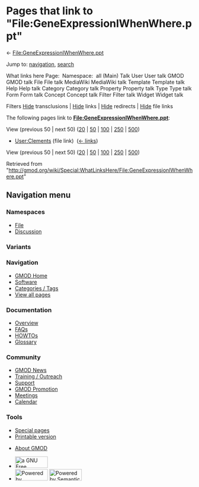 <div id="mw-page-base" class="noprint">

</div>

<div id="mw-head-base" class="noprint">

</div>

<div id="content" class="mw-body" role="main">

<span id="top"></span>

<div id="mw-js-message" style="display:none;">

</div>



# <span dir="auto">Pages that link to "File:GeneExpressionIWhenWhere.ppt"</span>

<div id="bodyContent">

<div id="contentSub">

←
[File:GeneExpressionIWhenWhere.ppt](/wiki/File:GeneExpressionIWhenWhere.ppt "File:GeneExpressionIWhenWhere.ppt")

</div>

<div id="jump-to-nav" class="mw-jump">

Jump to: [navigation](#mw-navigation), [search](#p-search)

</div>

<div id="mw-content-text">

What links here Page:  Namespace:  all (Main) Talk User User talk GMOD
GMOD talk File File talk MediaWiki MediaWiki talk Template Template talk
Help Help talk Category Category talk Property Property talk Type Type
talk Form Form talk Concept Concept talk Filter Filter talk Widget
Widget talk

Filters
[Hide](/mediawiki/index.php?title=Special:WhatLinksHere/File:GeneExpressionIWhenWhere.ppt&hidetrans=1 "Special:WhatLinksHere/File:GeneExpressionIWhenWhere.ppt")
transclusions \|
[Hide](/mediawiki/index.php?title=Special:WhatLinksHere/File:GeneExpressionIWhenWhere.ppt&hidelinks=1 "Special:WhatLinksHere/File:GeneExpressionIWhenWhere.ppt")
links \|
[Hide](/mediawiki/index.php?title=Special:WhatLinksHere/File:GeneExpressionIWhenWhere.ppt&hideredirs=1 "Special:WhatLinksHere/File:GeneExpressionIWhenWhere.ppt")
redirects \|
[Hide](/mediawiki/index.php?title=Special:WhatLinksHere/File:GeneExpressionIWhenWhere.ppt&hideimages=1 "Special:WhatLinksHere/File:GeneExpressionIWhenWhere.ppt")
file links

The following pages link to
**[File:GeneExpressionIWhenWhere.ppt](/wiki/File:GeneExpressionIWhenWhere.ppt "File:GeneExpressionIWhenWhere.ppt")**:

View (previous 50 \| next 50)
([20](/mediawiki/index.php?title=Special:WhatLinksHere/File:GeneExpressionIWhenWhere.ppt&limit=20 "Special:WhatLinksHere/File:GeneExpressionIWhenWhere.ppt")
\|
[50](/mediawiki/index.php?title=Special:WhatLinksHere/File:GeneExpressionIWhenWhere.ppt&limit=50 "Special:WhatLinksHere/File:GeneExpressionIWhenWhere.ppt")
\|
[100](/mediawiki/index.php?title=Special:WhatLinksHere/File:GeneExpressionIWhenWhere.ppt&limit=100 "Special:WhatLinksHere/File:GeneExpressionIWhenWhere.ppt")
\|
[250](/mediawiki/index.php?title=Special:WhatLinksHere/File:GeneExpressionIWhenWhere.ppt&limit=250 "Special:WhatLinksHere/File:GeneExpressionIWhenWhere.ppt")
\|
[500](/mediawiki/index.php?title=Special:WhatLinksHere/File:GeneExpressionIWhenWhere.ppt&limit=500 "Special:WhatLinksHere/File:GeneExpressionIWhenWhere.ppt"))

- [User:Clements](/wiki/User:Clements "User:Clements") (file link) ‎
  <span class="mw-whatlinkshere-tools">([←
  links](/mediawiki/index.php?title=Special:WhatLinksHere&target=User%3AClements "Special:WhatLinksHere"))</span>

View (previous 50 \| next 50)
([20](/mediawiki/index.php?title=Special:WhatLinksHere/File:GeneExpressionIWhenWhere.ppt&limit=20 "Special:WhatLinksHere/File:GeneExpressionIWhenWhere.ppt")
\|
[50](/mediawiki/index.php?title=Special:WhatLinksHere/File:GeneExpressionIWhenWhere.ppt&limit=50 "Special:WhatLinksHere/File:GeneExpressionIWhenWhere.ppt")
\|
[100](/mediawiki/index.php?title=Special:WhatLinksHere/File:GeneExpressionIWhenWhere.ppt&limit=100 "Special:WhatLinksHere/File:GeneExpressionIWhenWhere.ppt")
\|
[250](/mediawiki/index.php?title=Special:WhatLinksHere/File:GeneExpressionIWhenWhere.ppt&limit=250 "Special:WhatLinksHere/File:GeneExpressionIWhenWhere.ppt")
\|
[500](/mediawiki/index.php?title=Special:WhatLinksHere/File:GeneExpressionIWhenWhere.ppt&limit=500 "Special:WhatLinksHere/File:GeneExpressionIWhenWhere.ppt"))

</div>

<div class="printfooter">

Retrieved from
"<http://gmod.org/wiki/Special:WhatLinksHere/File:GeneExpressionIWhenWhere.ppt>"

</div>

<div id="catlinks" class="catlinks catlinks-allhidden">

</div>

<div class="visualClear">

</div>

</div>

</div>

<div id="mw-navigation">

## Navigation menu

<div id="mw-head">



<div id="left-navigation">

<div id="p-namespaces" class="vectorTabs" role="navigation"
aria-labelledby="p-namespaces-label">

### Namespaces

- <span id="ca-nstab-image"><a href="/wiki/File:GeneExpressionIWhenWhere.ppt" accesskey="c"
  title="View the file page [c]">File</a></span>
- <span id="ca-talk"><a
  href="/mediawiki/index.php?title=File_talk:GeneExpressionIWhenWhere.ppt&amp;action=edit&amp;redlink=1"
  accesskey="t"
  title="Discussion about the content page [t]">Discussion</a></span>

</div>

<div id="p-variants" class="vectorMenu emptyPortlet" role="navigation"
aria-labelledby="p-variants-label">

### 

### Variants[](#)

<div class="menu">

</div>

</div>

</div>

<div id="right-navigation">





</div>



</div>

</div>

</div>

<div id="mw-panel">

<div id="p-logo" role="banner">

<a href="/wiki/Main_Page"
style="background-image: url(http://gmod.org/images/GMOD-cogs.png);"
title="Visit the main page"></a>

</div>

<div id="p-Navigation" class="portal" role="navigation"
aria-labelledby="p-Navigation-label">

### Navigation

<div class="body">

- <span id="n-GMOD-Home">[GMOD Home](/wiki/Main_Page)</span>
- <span id="n-Software">[Software](/wiki/GMOD_Components)</span>
- <span id="n-Categories-.2F-Tags">[Categories /
  Tags](/wiki/Categories)</span>
- <span id="n-View-all-pages">[View all
  pages](/wiki/Special:AllPages)</span>

</div>

</div>

<div id="p-Documentation" class="portal" role="navigation"
aria-labelledby="p-Documentation-label">

### Documentation

<div class="body">

- <span id="n-Overview">[Overview](/wiki/Overview)</span>
- <span id="n-FAQs">[FAQs](/wiki/Category:FAQ)</span>
- <span id="n-HOWTOs">[HOWTOs](/wiki/Category:HOWTO)</span>
- <span id="n-Glossary">[Glossary](/wiki/Glossary)</span>

</div>

</div>

<div id="p-Community" class="portal" role="navigation"
aria-labelledby="p-Community-label">

### Community

<div class="body">

- <span id="n-GMOD-News">[GMOD News](/wiki/GMOD_News)</span>
- <span id="n-Training-.2F-Outreach">[Training /
  Outreach](/wiki/Training_and_Outreach)</span>
- <span id="n-Support">[Support](/wiki/Support)</span>
- <span id="n-GMOD-Promotion">[GMOD
  Promotion](/wiki/GMOD_Promotion)</span>
- <span id="n-Meetings">[Meetings](/wiki/Meetings)</span>
- <span id="n-Calendar">[Calendar](/wiki/Calendar)</span>

</div>

</div>

<div id="p-tb" class="portal" role="navigation"
aria-labelledby="p-tb-label">

### Tools

<div class="body">

- <span id="t-specialpages"><a href="/wiki/Special:SpecialPages" accesskey="q"
  title="A list of all special pages [q]">Special pages</a></span>
- <span id="t-print"><a
  href="/mediawiki/index.php?title=Special:WhatLinksHere/File:GeneExpressionIWhenWhere.ppt&amp;printable=yes"
  rel="alternate" accesskey="p"
  title="Printable version of this page [p]">Printable version</a></span>

</div>

</div>

</div>

</div>

<div id="footer" role="contentinfo">

- <span id="footer-places-about">[About
  GMOD](/wiki/GMOD:About "GMOD:About")</span>

<!-- -->

- <span id="footer-copyrightico">[<img src="http://www.gnu.org/graphics/gfdl-logo-small.png" width="88"
  height="31" alt="a GNU Free Documentation License" />](http://www.gnu.org/licenses/fdl-1.3.html)</span>
- <span id="footer-poweredbyico">[<img src="/mediawiki/skins/common/images/poweredby_mediawiki_88x31.png"
  width="88" height="31" alt="Powered by MediaWiki" />](//www.mediawiki.org/)
  [<img
  src="/mediawiki/extensions/SemanticMediaWiki/includes/../resources/images/smw_button.png"
  width="88" height="31" alt="Powered by Semantic MediaWiki" />](https://www.semantic-mediawiki.org/wiki/Semantic_MediaWiki)</span>

<div style="clear:both">

</div>

</div>
